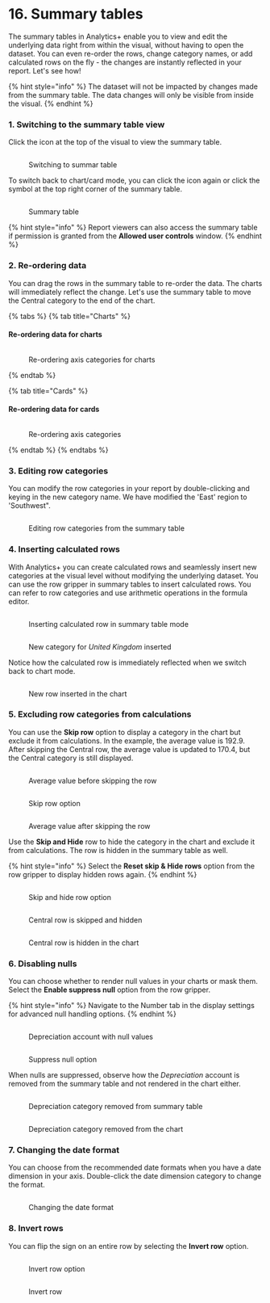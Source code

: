 # 16. Summary tables

The summary tables in Analytics+ enable you to view and edit the underlying data right from within the visual, without having to open the dataset. You can even re-order the rows, change category names, or add calculated rows on the fly - the changes are instantly reflected in your report. Let's see how!&#x20;

{% hint style="info" %}
The dataset will not be impacted by changes made from the summary table. The data changes will only be visible from inside the visual.
{% endhint %}

### 1. Switching to the summary table view

Click the <img src="../.gitbook/assets/image (1793).png" alt="" data-size="line">icon at the top of the visual to view the summary table.

<figure><img src="../.gitbook/assets/image (1794).png" alt=""><figcaption><p>Switching to summar table</p></figcaption></figure>

To switch back to chart/card mode, you can click the<img src="../.gitbook/assets/image (1798).png" alt="" data-size="line"> icon again or click the <img src="../.gitbook/assets/image (1796).png" alt="" data-size="line">symbol at the top right corner of the summary table.

<figure><img src="../.gitbook/assets/image (1797).png" alt=""><figcaption><p>Summary table</p></figcaption></figure>

{% hint style="info" %}
Report viewers can also access the summary table if permission is granted from the **Allowed user controls** window.
{% endhint %}

### 2. Re-ordering data

You can drag the rows in the summary table to re-order the data. The charts will immediately reflect the change. Let's use the summary table to move the Central category to the end of the chart.

{% tabs %}
{% tab title="Charts" %}
#### Re-ordering data for charts

<figure><img src="../.gitbook/assets/Untitled Project (149).gif" alt=""><figcaption><p>Re-ordering axis categories for charts</p></figcaption></figure>
{% endtab %}

{% tab title="Cards" %}
#### Re-ordering data for cards

<figure><img src="../.gitbook/assets/Untitled Project (150).gif" alt=""><figcaption><p>Re-ordering axis categories</p></figcaption></figure>
{% endtab %}
{% endtabs %}

### 3. Editing row categories

You can modify the row categories in your report by double-clicking and keying in the new category name. We have modified the 'East' region to 'Southwest".

<figure><img src="../.gitbook/assets/Untitled Project (151).gif" alt=""><figcaption><p>Editing row categories from the summary table</p></figcaption></figure>

### 4. Inserting calculated rows

With Analytics+ you can create calculated rows and seamlessly insert new categories at the visual level without modifying the underlying dataset. You can use the row gripper in summary tables to insert calculated rows. You can refer to row categories and use arithmetic operations in the formula editor.

<div><figure><img src="../.gitbook/assets/image (1799).png" alt=""><figcaption><p>Inserting calculated row in summary table mode</p></figcaption></figure> <figure><img src="../.gitbook/assets/2024-11-26_16h17_24.png" alt=""><figcaption><p>New category for <em>United Kingdom</em> inserted</p></figcaption></figure></div>

Notice how the calculated row is immediately reflected when we switch back to chart mode.

<figure><img src="../.gitbook/assets/image (1800).png" alt=""><figcaption><p>New row inserted in the chart</p></figcaption></figure>

### 5. Excluding row categories from calculations

You can use the **Skip row** option to display a category in the chart but exclude it from calculations. In the example, the average value is 192.9. After skipping the Central row, the average value is updated to 170.4, but the Central category is still displayed.

<div><figure><img src="../.gitbook/assets/image (1801).png" alt=""><figcaption><p>Average value before skipping the row</p></figcaption></figure> <figure><img src="../.gitbook/assets/2024-11-26_16h24_34.png" alt=""><figcaption><p>Skip row option</p></figcaption></figure> <figure><img src="../.gitbook/assets/2024-11-26_16h25_47.png" alt=""><figcaption><p>Average value after skipping the row</p></figcaption></figure></div>

Use the **Skip and Hide** row to hide the category in the chart and exclude it from calculations. The row is hidden in the summary table as well.

{% hint style="info" %}
Select the **Reset skip & Hide rows** option from the row gripper to display hidden rows again.
{% endhint %}

<div><figure><img src="../.gitbook/assets/image (1802).png" alt=""><figcaption><p>Skip and hide row option</p></figcaption></figure> <figure><img src="../.gitbook/assets/2024-11-26_16h36_08.png" alt=""><figcaption><p>Central row is skipped and hidden </p></figcaption></figure> <figure><img src="../.gitbook/assets/2024-11-26_16h38_00.png" alt=""><figcaption><p>Central row is hidden in the chart</p></figcaption></figure></div>

### 6. Disabling nulls

You can choose whether to render null values in your charts or mask them. Select the **Enable suppress null** option from the row gripper.

{% hint style="info" %}
Navigate to the Number tab in the display settings for advanced null handling options.
{% endhint %}

<div><figure><img src="../.gitbook/assets/image (1803).png" alt=""><figcaption><p>Depreciation account with null values</p></figcaption></figure> <figure><img src="../.gitbook/assets/2024-11-26_17h12_09.png" alt=""><figcaption><p>Suppress null option</p></figcaption></figure></div>

When nulls are suppressed, observe how the _Depreciation_ account is removed from the summary table and not rendered in the chart either.

<div><figure><img src="../.gitbook/assets/image (1804).png" alt=""><figcaption><p>Depreciation category removed from summary table</p></figcaption></figure> <figure><img src="../.gitbook/assets/2024-11-26_17h27_03.png" alt=""><figcaption><p>Depreciation category removed from the chart</p></figcaption></figure></div>

### 7. Changing the date format

You can choose from the recommended date formats when you have a date dimension in your axis. Double-click the date dimension category to change the format.

<figure><img src="../.gitbook/assets/Untitled Project (152).gif" alt=""><figcaption><p>Changing the date format</p></figcaption></figure>

### 8. Invert rows

You can flip the sign on an entire row by selecting the **Invert row** option.&#x20;

<div><figure><img src="../.gitbook/assets/image (1805).png" alt=""><figcaption><p>Invert row option</p></figcaption></figure> <figure><img src="../.gitbook/assets/2024-11-26_17h42_01.png" alt=""><figcaption><p>Invert row</p></figcaption></figure></div>
